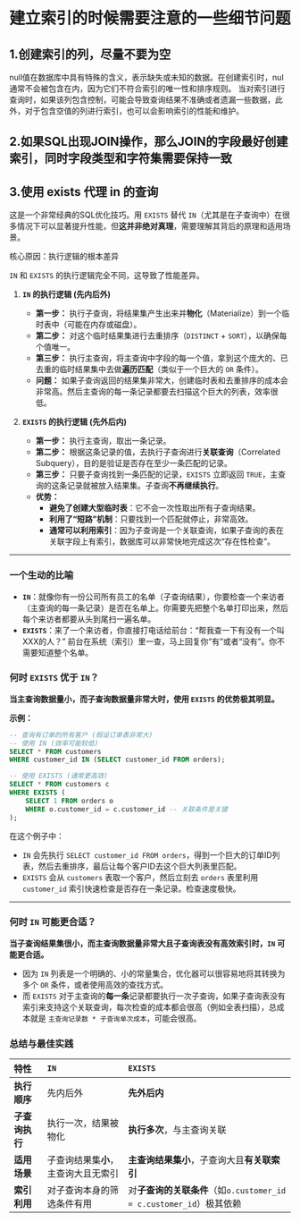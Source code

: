 # 建立索引的时候需要注意的一些细节问题

## **1.创建索引的列，尽量不要为空**

null值在数据库中具有特殊的含义，表示缺失或未知的数据。在创建索引时，nul通常不会被包含在内，因为它们不符合索引的唯一性和排序规则。
当对索引进行查询时，如果该列包含控制，可能会导致查询结果不准确或者遗漏一些数据，此外，对于包含空值的列进行索引，也可以会影响索引的性能和维护。

## **2.如果SQL出现JOIN操作，那么JOIN的字段最好创建索引，同时字段类型和字符集需要保持一致**

## **3.使用 exists 代理 in 的查询**

这是一个非常经典的SQL优化技巧。用 `EXISTS` 替代 `IN`（尤其是在子查询中）在很多情况下可以显著提升性能，但**这并非绝对真理**，需要理解其背后的原理和适用场景。

核心原因：执行逻辑的根本差异

`IN` 和 `EXISTS` 的执行逻辑完全不同，这导致了性能差异。

1.  **`IN` 的执行逻辑 (先内后外)**
    *   **第一步：** 执行子查询，将结果集产生出来并**物化**（Materialize）到一个临时表中（可能在内存或磁盘）。
    *   **第二步：** 对这个临时结果集进行去重排序（`DISTINCT` + `SORT`），以确保每个值唯一。
    *   **第三步：** 执行主查询，将主查询中字段的每一个值，拿到这个庞大的、已去重的临时结果集中去做**遍历匹配**（类似于一个巨大的 `OR` 条件）。
    *   **问题：** 如果子查询返回的结果集非常大，创建临时表和去重排序的成本会非常高。然后主查询的每一条记录都要去扫描这个巨大的列表，效率很低。

2.  **`EXISTS` 的执行逻辑 (先外后内)**
    *   **第一步：** 执行主查询，取出一条记录。
    *   **第二步：** 根据这条记录的值，去执行子查询进行**关联查询**（Correlated Subquery），目的是验证是否存在至少一条匹配的记录。
    *   **第三步：** 只要子查询找到一条匹配的记录，`EXISTS` 立即返回 `TRUE`，主查询的这条记录就被放入结果集。子查询**不再继续执行**。
    *   **优势：**
        *   **避免了创建大型临时表**：它不会一次性取出所有子查询结果。
        *   **利用了“短路”机制**：只要找到一个匹配就停止，非常高效。
        *   **通常可以利用索引**：因为子查询是一个关联查询，如果子查询的表在关联字段上有索引，数据库可以非常快地完成这次“存在性检查”。

---

### 一个生动的比喻

*   **`IN`**：就像你有一份公司所有员工的名单（子查询结果），你要检查一个来访者（主查询的每一条记录）是否在名单上。你需要先把整个名单打印出来，然后每个来访者都要从头到尾扫一遍名单。
*   **`EXISTS`**：来了一个来访者，你直接打电话给前台：“帮我查一下有没有一个叫XXX的人？” 前台在系统（索引）里一查，马上回复你“有”或者“没有”。你不需要知道整个名单。

### 何时 `EXISTS` 优于 `IN`？

**当主查询数据量小，而子查询数据量非常大时，使用 `EXISTS` 的优势极其明显。**

**示例：**
```sql
-- 查询有订单的所有客户 (假设订单表非常大)
-- 使用 IN (效率可能较低)
SELECT * FROM customers
WHERE customer_id IN (SELECT customer_id FROM orders);

-- 使用 EXISTS (通常更高效)
SELECT * FROM customers c
WHERE EXISTS (
    SELECT 1 FROM orders o 
    WHERE o.customer_id = c.customer_id -- 关联条件是关键
);
```
在这个例子中：
*   `IN` 会先执行 `SELECT customer_id FROM orders`，得到一个巨大的订单ID列表，然后去重排序，最后让每个客户ID去这个巨大列表里匹配。
*   `EXISTS` 会从 `customers` 表取一个客户，然后立刻去 `orders` 表里利用 `customer_id` 索引快速检查是否存在一条记录。检查速度极快。

---

### 何时 `IN` 可能更合适？

**当子查询结果集很小，而主查询数据量非常大且子查询表没有高效索引时，`IN` 可能更合适。**

*   因为 `IN` 列表是一个明确的、小的常量集合，优化器可以很容易地将其转换为多个 `OR` 条件，或者使用高效的查找方式。
*   而 `EXISTS` 对于主查询的**每一条**记录都要执行一次子查询，如果子查询表没有索引来支持这个关联查询，每次检查的成本都会很高（例如全表扫描），总成本就是 `主查询记录数 * 子查询单次成本`，可能会很高。

### 总结与最佳实践

| 特性           | `IN`                                 | `EXISTS`                                                     |
| :------------- | :----------------------------------- | :----------------------------------------------------------- |
| **执行顺序**   | 先内后外                             | **先外后内**                                                 |
| **子查询执行** | 执行一次，结果被物化                 | **执行多次**，与主查询关联                                   |
| **适用场景**   | 子查询结果集**小**，主查询大且无索引 | **主查询结果集小**，子查询大且**有关联索引**                 |
| **索引利用**   | 对子查询本身的筛选条件有用           | 对**子查询的关联条件**（如`o.customer_id = c.customer_id`）极其依赖 |
